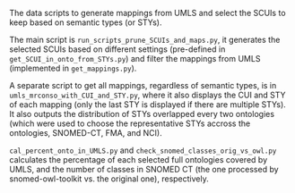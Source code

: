 The data scripts to generate mappings from UMLS and select the SCUIs to keep based on semantic types (or STYs).

The main script is `run_scripts_prune_SCUIs_and_maps.py`, it generates the selected SCUIs based on different settings (pre-defined in `get_SCUI_in_onto_from_STYs.py`) and filter the mappings from UMLS (implemented in `get_mappings.py`).

A separate script to get all mappings, regardless of semantic types, is in `umls_mrconso_with_CUI_and_STY.py`, where it also displays the CUI and STY of each mapping  (only the last STY is displayed if there are multiple STYs). It also outputs the distribution of STYs overlapped every two ontologies (which were used to choose the representative STYs accross the ontologies, SNOMED-CT, FMA, and NCI).

`cal_percent_onto_in_UMLS.py` and `check_snomed_classes_orig_vs_owl.py` calculates the percentage of each selected full ontologies covered by UMLS, and the number of classes in SNOMED CT (the one processed by snomed-owl-toolkit vs. the original one), respectively.